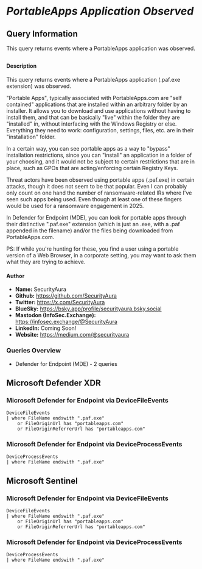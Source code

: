 # *PortableApps Application Observed*

## Query Information

This query returns events where a PortableApps application was observed.

##

#### Description

This query returns events where a PortableApps application (.paf.exe extension) was observed.

"Portable Apps", typically associated with PortableApps.com are "self contained" applications that are installed within an arbitrary folder by an installer. It allows you to download and use applications without having to install them, and that can be basically "live" within the folder they are "installed" in, without interfacing with the Windows Registry or else. Everything they need to work: configuration, settings, files, etc. are in their "installation" folder.

In a certain way, you can see portable apps as a way to "bypass" installation restrictions, since you can "install" an application in a folder of your choosing, and it would not be subject to certain restrictions that are in place, such as GPOs that are acting/enforcing certain Registry Keys.

Threat actors have been observed using portable apps (.paf.exe) in certain attacks, though it does not seem to be that popular. Even I can probably only count on one hand the number of ransomware-related IRs where I've seen such apps being used. Even though at least one of these fingers would be used for a ransomware engagement in 2025.

In Defender for Endpoint (MDE), you can look for portable apps through their distinctive ".paf.exe" extension (which is just an .exe, with a .paf appended in the filename) and/or the files being downloaded from PortableApps.com.

PS: If while you're hunting for these, you find a user using a portable version of a Web Browser, in a corporate setting, you may want to ask them what they are trying to achieve.

#### Author <Optional>
- **Name:** SecurityAura
- **Github:** https://github.com/SecurityAura
- **Twitter:** https://x.com/SecurityAura
- **BlueSky:** https://bsky.app/profile/securityaura.bsky.social
- **Mastodon (InfoSec.Exchange):** https://infosec.exchange/@SecurityAura
- **LinkedIn:** Coming Soon!
- **Website:** https://medium.com/@securityaura

### Queries Overview ###

- Defender for Endpoint (MDE) - 2 queries

## Microsoft Defender XDR ##
### Microsoft Defender for Endpoint via DeviceFileEvents ###
```KQL
DeviceFileEvents
| where FileName endswith ".paf.exe"
    or FileOriginUrl has "portableapps.com"
    or FileOriginReferrerUrl has "portableapps.com"
```
### Microsoft Defender for Endpoint via DeviceProcessEvents ###
```KQL
DeviceProcessEvents
| where FileName endswith ".paf.exe"
```
## Microsoft Sentinel ##
### Microsoft Defender for Endpoint via DeviceFileEvents ###
```KQL
DeviceFileEvents
| where FileName endswith ".paf.exe"
    or FileOriginUrl has "portableapps.com"
    or FileOriginReferrerUrl has "portableapps.com"
```
### Microsoft Defender for Endpoint via DeviceProcessEvents ###
```KQL
DeviceProcessEvents
| where FileName endswith ".paf.exe"
```
